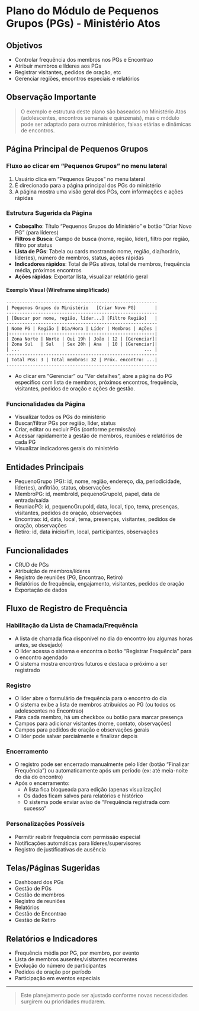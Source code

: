# Plano do Módulo de Pequenos Grupos (PGs) - Ministério Atos

## Objetivos
- Controlar frequência dos membros nos PGs e Encontrao
- Atribuir membros e líderes aos PGs
- Registrar visitantes, pedidos de oração, etc
- Gerenciar regiões, encontros especiais e relatórios

## Observação Importante
> O exemplo e estrutura deste plano são baseados no Ministério Atos (adolescentes, encontros semanais e quinzenais), mas o módulo pode ser adaptado para outros ministérios, faixas etárias e dinâmicas de encontros.

## Página Principal de Pequenos Grupos

### Fluxo ao clicar em “Pequenos Grupos” no menu lateral
1. Usuário clica em “Pequenos Grupos” no menu lateral
2. É direcionado para a página principal dos PGs do ministério
3. A página mostra uma visão geral dos PGs, com informações e ações rápidas

### Estrutura Sugerida da Página
- **Cabeçalho**: Título “Pequenos Grupos do Ministério” e botão “Criar Novo PG” (para líderes)
- **Filtros e Busca**: Campo de busca (nome, região, líder), filtro por região, filtro por status
- **Lista de PGs**: Tabela ou cards mostrando nome, região, dia/horário, líder(es), número de membros, status, ações rápidas
- **Indicadores rápidos**: Total de PGs ativos, total de membros, frequência média, próximos encontros
- **Ações rápidas**: Exportar lista, visualizar relatório geral

#### Exemplo Visual (Wireframe simplificado)
```
---------------------------------------------------------
| Pequenos Grupos do Ministério   [Criar Novo PG]       |
---------------------------------------------------------
| [Buscar por nome, região, líder...] [Filtro Região]   |
---------------------------------------------------------
| Nome PG | Região | Dia/Hora | Líder | Membros | Ações |
|-------------------------------------------------------|
| Zona Norte | Norte | Qui 19h | João | 12 | [Gerenciar]|
| Zona Sul   | Sul   | Sex 20h | Ana  | 10 | [Gerenciar]|
| ...                                               ... |
---------------------------------------------------------
| Total PGs: 3 | Total membros: 32 | Próx. encontro: ...|
---------------------------------------------------------
```

- Ao clicar em “Gerenciar” ou “Ver detalhes”, abre a página do PG específico com lista de membros, próximos encontros, frequência, visitantes, pedidos de oração e ações de gestão.

### Funcionalidades da Página
- Visualizar todos os PGs do ministério
- Buscar/filtrar PGs por região, líder, status
- Criar, editar ou excluir PGs (conforme permissão)
- Acessar rapidamente a gestão de membros, reuniões e relatórios de cada PG
- Visualizar indicadores gerais do ministério

## Entidades Principais
- PequenoGrupo (PG): id, nome, região, endereço, dia, periodicidade, líder(es), anfitrião, status, observações
- MembroPG: id, membroId, pequenoGrupoId, papel, data de entrada/saída
- ReuniaoPG: id, pequenoGrupoId, data, local, tipo, tema, presenças, visitantes, pedidos de oração, observações
- Encontrao: id, data, local, tema, presenças, visitantes, pedidos de oração, observações
- Retiro: id, data início/fim, local, participantes, observações

## Funcionalidades
- CRUD de PGs
- Atribuição de membros/líderes
- Registro de reuniões (PG, Encontrao, Retiro)
- Relatórios de frequência, engajamento, visitantes, pedidos de oração
- Exportação de dados

## Fluxo de Registro de Frequência

### Habilitação da Lista de Chamada/Frequência
- A lista de chamada fica disponível no dia do encontro (ou algumas horas antes, se desejado)
- O líder acessa o sistema e encontra o botão “Registrar Frequência” para o encontro agendado
- O sistema mostra encontros futuros e destaca o próximo a ser registrado

### Registro
- O líder abre o formulário de frequência para o encontro do dia
- O sistema exibe a lista de membros atribuídos ao PG (ou todos os adolescentes no Encontrao)
- Para cada membro, há um checkbox ou botão para marcar presença
- Campos para adicionar visitantes (nome, contato, observações)
- Campos para pedidos de oração e observações gerais
- O líder pode salvar parcialmente e finalizar depois

### Encerramento
- O registro pode ser encerrado manualmente pelo líder (botão “Finalizar Frequência”) ou automaticamente após um período (ex: até meia-noite do dia do encontro)
- Após o encerramento:
  - A lista fica bloqueada para edição (apenas visualização)
  - Os dados ficam salvos para relatórios e histórico
  - O sistema pode enviar aviso de “Frequência registrada com sucesso”

### Personalizações Possíveis
- Permitir reabrir frequência com permissão especial
- Notificações automáticas para líderes/supervisores
- Registro de justificativas de ausência

## Telas/Páginas Sugeridas
- Dashboard dos PGs
- Gestão de PGs
- Gestão de membros
- Registro de reuniões
- Relatórios
- Gestão de Encontrao
- Gestão de Retiro

## Relatórios e Indicadores
- Frequência média por PG, por membro, por evento
- Lista de membros ausentes/visitantes recorrentes
- Evolução do número de participantes
- Pedidos de oração por período
- Participação em eventos especiais

---

> Este planejamento pode ser ajustado conforme novas necessidades surgirem ou prioridades mudarem. 